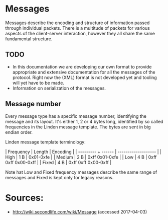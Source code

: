# Messages
Messages describe the encoding and structure of information passed through individual packets. There is a multitude of packets for various aspects of the client-server interaction, however they all share the same fundamental structure.

## TODO
* In this documentation we are developing our own format to provide appropriate and extensive documentation for all the messages of the protocol. Right now the (XML) format is not developed yet and tooling will yet have to be made.
* Information on serialization of the messages.

## Message number
Every message type has a specific message number, identifying the message and its layout.
It's either 1, 2 or 4 bytes long, identified by so called frequencies in the Linden message template.
The bytes are sent in big endian order.

Linden message template terminology:

| Frequency | Length | Encoding            |
| --------- + ------ | ------------------- |
| High      | 1 B    | 0x01-0xfe           |
| Medium    | 2 B    | 0xff 0x01-0xfe      |
| Low       | 4 B    | 0xff 0xff 0x00-0xff |
| Fixed     | 4 B    | 0xff 0xff 0x00-0xff |

Note hat Low and Fixed frequency messages describe the same range of messages and Fixed is kept only for legacy reasons.

# Sources:
* http://wiki.secondlife.com/wiki/Message (accessed 2017-04-03)
